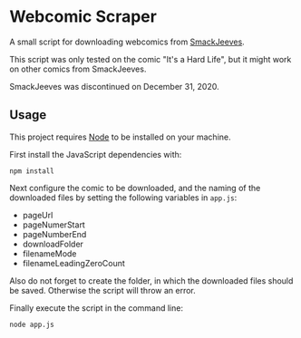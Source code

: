 # Webcomic Scraper

A small script for downloading webcomics from [SmackJeeves](https://smackjeeves.com).

This script was only tested on the comic "It's a Hard Life", but it might work on other comics from SmackJeeves.

SmackJeeves was discontinued on December 31, 2020.

## Usage

This project requires [Node](https://nodejs.org/en/) to be installed on your machine.

First install the JavaScript dependencies with:

```console
npm install
```

Next configure the comic to be downloaded, and the naming of the downloaded files by setting the following variables in `app.js`:

- pageUrl
- pageNumerStart
- pageNumberEnd
- downloadFolder
- filenameMode
- filenameLeadingZeroCount

Also do not forget to create the folder, in which the downloaded files should be saved. Otherwise the script will throw an error.

Finally execute the script in the command line:

```console
node app.js
```
